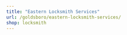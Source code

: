 ```yaml
---
title: "Eastern Locksmith Services"
url: /goldsboro/eastern-locksmith-services/
shop: locksmith
---
```

